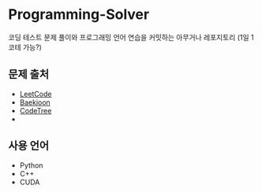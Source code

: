 # Programming-Solver
코딩 테스트 문제 풀이와 프로그래밍 언어 연습을 커밋하는 아무거나 레포지토리 (1일 1코테 가능?)

## 문제 출처
- [LeetCode](https://leetcode.com/)
- [Baekjoon](https://www.acmicpc.net/)
- [CodeTree](https://www.codetree.ai/missions)
- 
## 사용 언어
- Python
- C++
- CUDA